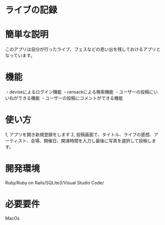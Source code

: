 # ライブの記録


# 簡単な説明
このアプリは自分が行ったライブ、フェスなどの思い出を残しておけるアプリとなっています。

# 機能
・deviseによるログイン機能
・ransackによる検索機能
・ユーザーの投稿にいいねができる機能
・ユーザーの投稿にコメントができる機能

# 使い方
1, アプリを開き新規登録をします
2, 投稿画面で、タイトル、ライブの感想、アーティスト、会場、開催日、開演時間を入力し最後に写真を選択して投稿します。

# 開発環境
Ruby/Ruby on Rails/SQLite3/Visual Studio Code/

# 必要要件
MacOs
